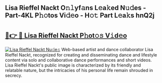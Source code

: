 ## Lisa Rieffel Nackt O𝚗𝚕yf𝚊ns L𝚎a𝚔ed N𝚞𝚍es - Part-4KL P𝚑𝚘tos Vi𝚍𝚎o - H𝚘𝚝 Part L𝚎a𝚔s hnQ2j

# <h2><a href="http://kf6a3u1.oniu.top/?m=Lisa+Rieffel+Nackt">🔗👉 🔴 Lisa Rieffel Nackt P𝚑ot𝚘𝚜 V𝚒d𝚎o</a></h2>

[![Lisa Rieffel Nackt Nu𝚍e𝚜](https://i.imgur.com/0qMVB7G.gif)](http://kf6a3u1.oniu.top/?m=Lisa+Rieffel+Nackt)
Web-based artist and dance collaborator Lisa Rieffel Nackt, recognized for creating and disseminating dance and lifestyle content via solo and collaborative dance performances and short videos. Lisa Rieffel Nackt's public image is characterized by its friendly and relatable nature, but the intricacies of his personal life remain shrouded in secrecy.  
